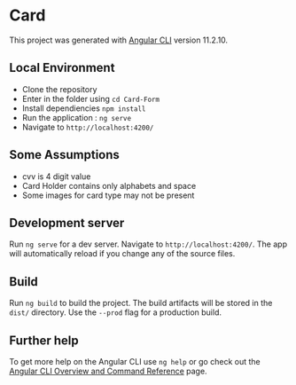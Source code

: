 # Card

This project was generated with [Angular CLI](https://github.com/angular/angular-cli) version 11.2.10.

## Local Environment

- Clone the repository
- Enter in the folder using `cd Card-Form`
- Install dependiencies `npm install`
- Run the application : `ng serve`
- Navigate to `http://localhost:4200/`

## Some Assumptions
- cvv is 4 digit value
- Card Holder contains only alphabets and space
- Some images for card type may not be present

## Development server

Run `ng serve` for a dev server. Navigate to `http://localhost:4200/`. The app will automatically reload if you change any of the source files.

## Build

Run `ng build` to build the project. The build artifacts will be stored in the `dist/` directory. Use the `--prod` flag for a production build.

## Further help

To get more help on the Angular CLI use `ng help` or go check out the [Angular CLI Overview and Command Reference](https://angular.io/cli) page.
